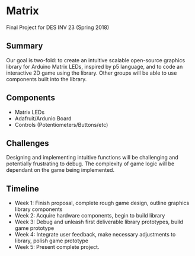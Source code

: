 # Matrix
Final Project for DES INV 23 (Spring 2018)

## Summary
Our goal is two-fold: to create an intuitive scalable open-source graphics library for Arduino Matrix LEDs, inspired by p5 language, and to code an interactive 2D game using the library. Other groups will be able to use components built into the library.

## Components
- Matrix LEDs
- Adafruit/Ardunio Board
- Controls (Potentiometers/Buttons/etc)

## Challenges
Designing and implementing intuitive functions will be challenging and potentially frustrating to debug. The complexity of game logic will be dependant on the game being implemented.

## Timeline
- Week 1: Finish proposal, complete rough game design, outline graphics library components
- Week 2: Acquire hardware components, begin to build library
- Week 3: Debug and unleash first deliverable library prototypes, build game prototype
- Week 4: Integrate user feedback, make necessary adjustments to library, polish game prototype
- Week 5: Present complete project.
